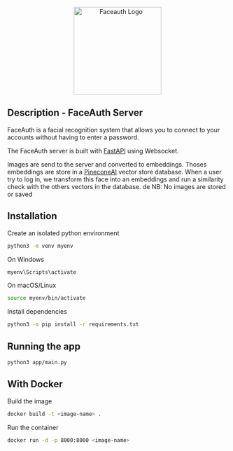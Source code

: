 <p align="center">
  <a href="https://faceauth.eliotatlani.fr/" target="blank"><img src="https://faceauth.eliotatlani.fr/assets/logo-DFPyzX_F.png" width="200" alt="Faceauth Logo" /></a>
</p>

## Description - FaceAuth Server

FaceAuth is a facial recognition system that allows you to connect to your accounts without having to enter a password.

The FaceAuth server is built with [FastAPI](https://fastapi.tiangolo.com) using Websocket.

Images are send to the server and converted to embeddings. Thoses embeddings are store in a [PineconeAI](https://login.pinecone.io) vector store database. When a user try to log in, we transform this face into an embeddings and run a similarity check with the others vectors in the database.
 de
NB: No images are stored or saved

## Installation

Create an isolated python environment 
```bash
python3 -m venv myenv
```

On Windows

```bash
myenv\Scripts\activate
```

On macOS/Linux 

```bash
source myenv/bin/activate
```

Install dependencies

```bash
python3 -m pip install -r requirements.txt
```

## Running the app

```bash
python3 app/main.py 
```

## With Docker

Build the image

```bash
docker build -t <image-name> .
```

Run the container
```bash
docker run -d -p 8000:8000 <image-name>
```
